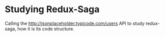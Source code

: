 # Studying Redux-Saga
Calling the http://jsonplaceholder.typicode.com/users API to study redux-saga, how it is its code structure.
